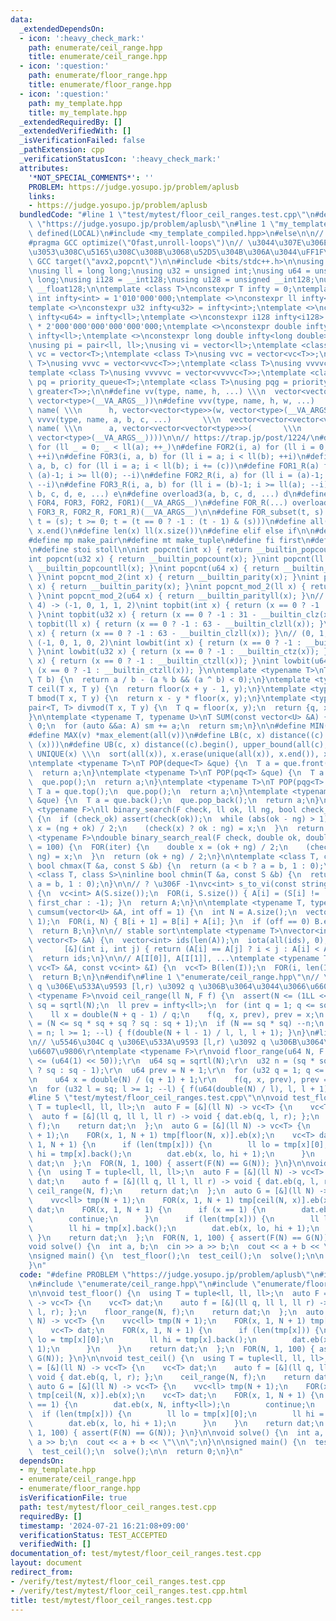 ```yaml
---
data:
  _extendedDependsOn:
  - icon: ':heavy_check_mark:'
    path: enumerate/ceil_range.hpp
    title: enumerate/ceil_range.hpp
  - icon: ':question:'
    path: enumerate/floor_range.hpp
    title: enumerate/floor_range.hpp
  - icon: ':question:'
    path: my_template.hpp
    title: my_template.hpp
  _extendedRequiredBy: []
  _extendedVerifiedWith: []
  _isVerificationFailed: false
  _pathExtension: cpp
  _verificationStatusIcon: ':heavy_check_mark:'
  attributes:
    '*NOT_SPECIAL_COMMENTS*': ''
    PROBLEM: https://judge.yosupo.jp/problem/aplusb
    links:
    - https://judge.yosupo.jp/problem/aplusb
  bundledCode: "#line 1 \"test/mytest/floor_ceil_ranges.test.cpp\"\n#define PROBLEM\
    \ \"https://judge.yosupo.jp/problem/aplusb\"\n#line 1 \"my_template.hpp\"\n#if\
    \ defined(LOCAL)\n#include <my_template_compiled.hpp>\n#else\n\n// https://codeforces.com/blog/entry/96344\n\
    #pragma GCC optimize(\"Ofast,unroll-loops\")\n// \u3044\u307E\u306E CF \u3060\u3068\
    \u3053\u308C\u5165\u308C\u308B\u3068\u52D5\u304B\u306A\u3044\uFF1F\n// #pragma\
    \ GCC target(\"avx2,popcnt\")\n\n#include <bits/stdc++.h>\n\nusing namespace std;\n\
    \nusing ll = long long;\nusing u32 = unsigned int;\nusing u64 = unsigned long\
    \ long;\nusing i128 = __int128;\nusing u128 = unsigned __int128;\nusing f128 =\
    \ __float128;\n\ntemplate <class T>\nconstexpr T infty = 0;\ntemplate <>\nconstexpr\
    \ int infty<int> = 1'010'000'000;\ntemplate <>\nconstexpr ll infty<ll> = 2'020'000'000'000'000'000;\n\
    template <>\nconstexpr u32 infty<u32> = infty<int>;\ntemplate <>\nconstexpr u64\
    \ infty<u64> = infty<ll>;\ntemplate <>\nconstexpr i128 infty<i128> = i128(infty<ll>)\
    \ * 2'000'000'000'000'000'000;\ntemplate <>\nconstexpr double infty<double> =\
    \ infty<ll>;\ntemplate <>\nconstexpr long double infty<long double> = infty<ll>;\n\
    \nusing pi = pair<ll, ll>;\nusing vi = vector<ll>;\ntemplate <class T>\nusing\
    \ vc = vector<T>;\ntemplate <class T>\nusing vvc = vector<vc<T>>;\ntemplate <class\
    \ T>\nusing vvvc = vector<vvc<T>>;\ntemplate <class T>\nusing vvvvc = vector<vvvc<T>>;\n\
    template <class T>\nusing vvvvvc = vector<vvvvc<T>>;\ntemplate <class T>\nusing\
    \ pq = priority_queue<T>;\ntemplate <class T>\nusing pqg = priority_queue<T, vector<T>,\
    \ greater<T>>;\n\n#define vv(type, name, h, ...) \\\n  vector<vector<type>> name(h,\
    \ vector<type>(__VA_ARGS__))\n#define vvv(type, name, h, w, ...)   \\\n  vector<vector<vector<type>>>\
    \ name( \\\n      h, vector<vector<type>>(w, vector<type>(__VA_ARGS__)))\n#define\
    \ vvvv(type, name, a, b, c, ...)       \\\n  vector<vector<vector<vector<type>>>>\
    \ name( \\\n      a, vector<vector<vector<type>>>(       \\\n             b, vector<vector<type>>(c,\
    \ vector<type>(__VA_ARGS__))))\n\n// https://trap.jp/post/1224/\n#define FOR1(a)\
    \ for (ll _ = 0; _ < ll(a); ++_)\n#define FOR2(i, a) for (ll i = 0; i < ll(a);\
    \ ++i)\n#define FOR3(i, a, b) for (ll i = a; i < ll(b); ++i)\n#define FOR4(i,\
    \ a, b, c) for (ll i = a; i < ll(b); i += (c))\n#define FOR1_R(a) for (ll i =\
    \ (a)-1; i >= ll(0); --i)\n#define FOR2_R(i, a) for (ll i = (a)-1; i >= ll(0);\
    \ --i)\n#define FOR3_R(i, a, b) for (ll i = (b)-1; i >= ll(a); --i)\n#define overload4(a,\
    \ b, c, d, e, ...) e\n#define overload3(a, b, c, d, ...) d\n#define FOR(...) overload4(__VA_ARGS__,\
    \ FOR4, FOR3, FOR2, FOR1)(__VA_ARGS__)\n#define FOR_R(...) overload3(__VA_ARGS__,\
    \ FOR3_R, FOR2_R, FOR1_R)(__VA_ARGS__)\n\n#define FOR_subset(t, s) \\\n  for (ll\
    \ t = (s); t >= 0; t = (t == 0 ? -1 : (t - 1) & (s)))\n#define all(x) x.begin(),\
    \ x.end()\n#define len(x) ll(x.size())\n#define elif else if\n\n#define eb emplace_back\n\
    #define mp make_pair\n#define mt make_tuple\n#define fi first\n#define se second\n\
    \n#define stoi stoll\n\nint popcnt(int x) { return __builtin_popcount(x); }\n\
    int popcnt(u32 x) { return __builtin_popcount(x); }\nint popcnt(ll x) { return\
    \ __builtin_popcountll(x); }\nint popcnt(u64 x) { return __builtin_popcountll(x);\
    \ }\nint popcnt_mod_2(int x) { return __builtin_parity(x); }\nint popcnt_mod_2(u32\
    \ x) { return __builtin_parity(x); }\nint popcnt_mod_2(ll x) { return __builtin_parityll(x);\
    \ }\nint popcnt_mod_2(u64 x) { return __builtin_parityll(x); }\n// (0, 1, 2, 3,\
    \ 4) -> (-1, 0, 1, 1, 2)\nint topbit(int x) { return (x == 0 ? -1 : 31 - __builtin_clz(x));\
    \ }\nint topbit(u32 x) { return (x == 0 ? -1 : 31 - __builtin_clz(x)); }\nint\
    \ topbit(ll x) { return (x == 0 ? -1 : 63 - __builtin_clzll(x)); }\nint topbit(u64\
    \ x) { return (x == 0 ? -1 : 63 - __builtin_clzll(x)); }\n// (0, 1, 2, 3, 4) ->\
    \ (-1, 0, 1, 0, 2)\nint lowbit(int x) { return (x == 0 ? -1 : __builtin_ctz(x));\
    \ }\nint lowbit(u32 x) { return (x == 0 ? -1 : __builtin_ctz(x)); }\nint lowbit(ll\
    \ x) { return (x == 0 ? -1 : __builtin_ctzll(x)); }\nint lowbit(u64 x) { return\
    \ (x == 0 ? -1 : __builtin_ctzll(x)); }\n\ntemplate <typename T>\nT floor(T a,\
    \ T b) {\n  return a / b - (a % b && (a ^ b) < 0);\n}\ntemplate <typename T>\n\
    T ceil(T x, T y) {\n  return floor(x + y - 1, y);\n}\ntemplate <typename T>\n\
    T bmod(T x, T y) {\n  return x - y * floor(x, y);\n}\ntemplate <typename T>\n\
    pair<T, T> divmod(T x, T y) {\n  T q = floor(x, y);\n  return {q, x - q * y};\n\
    }\n\ntemplate <typename T, typename U>\nT SUM(const vector<U> &A) {\n  T sm =\
    \ 0;\n  for (auto &&a: A) sm += a;\n  return sm;\n}\n\n#define MIN(v) *min_element(all(v))\n\
    #define MAX(v) *max_element(all(v))\n#define LB(c, x) distance((c).begin(), lower_bound(all(c),\
    \ (x)))\n#define UB(c, x) distance((c).begin(), upper_bound(all(c), (x)))\n#define\
    \ UNIQUE(x) \\\n  sort(all(x)), x.erase(unique(all(x)), x.end()), x.shrink_to_fit()\n\
    \ntemplate <typename T>\nT POP(deque<T> &que) {\n  T a = que.front();\n  que.pop_front();\n\
    \  return a;\n}\ntemplate <typename T>\nT POP(pq<T> &que) {\n  T a = que.top();\n\
    \  que.pop();\n  return a;\n}\ntemplate <typename T>\nT POP(pqg<T> &que) {\n \
    \ T a = que.top();\n  que.pop();\n  return a;\n}\ntemplate <typename T>\nT POP(vc<T>\
    \ &que) {\n  T a = que.back();\n  que.pop_back();\n  return a;\n}\n\ntemplate\
    \ <typename F>\nll binary_search(F check, ll ok, ll ng, bool check_ok = true)\
    \ {\n  if (check_ok) assert(check(ok));\n  while (abs(ok - ng) > 1) {\n    auto\
    \ x = (ng + ok) / 2;\n    (check(x) ? ok : ng) = x;\n  }\n  return ok;\n}\ntemplate\
    \ <typename F>\ndouble binary_search_real(F check, double ok, double ng, int iter\
    \ = 100) {\n  FOR(iter) {\n    double x = (ok + ng) / 2;\n    (check(x) ? ok :\
    \ ng) = x;\n  }\n  return (ok + ng) / 2;\n}\n\ntemplate <class T, class S>\ninline\
    \ bool chmax(T &a, const S &b) {\n  return (a < b ? a = b, 1 : 0);\n}\ntemplate\
    \ <class T, class S>\ninline bool chmin(T &a, const S &b) {\n  return (a > b ?\
    \ a = b, 1 : 0);\n}\n\n// ? \u306F -1\nvc<int> s_to_vi(const string &S, char first_char)\
    \ {\n  vc<int> A(S.size());\n  FOR(i, S.size()) { A[i] = (S[i] != '?' ? S[i] -\
    \ first_char : -1); }\n  return A;\n}\n\ntemplate <typename T, typename U>\nvector<T>\
    \ cumsum(vector<U> &A, int off = 1) {\n  int N = A.size();\n  vector<T> B(N +\
    \ 1);\n  FOR(i, N) { B[i + 1] = B[i] + A[i]; }\n  if (off == 0) B.erase(B.begin());\n\
    \  return B;\n}\n\n// stable sort\ntemplate <typename T>\nvector<int> argsort(const\
    \ vector<T> &A) {\n  vector<int> ids(len(A));\n  iota(all(ids), 0);\n  sort(all(ids),\n\
    \       [&](int i, int j) { return (A[i] == A[j] ? i < j : A[i] < A[j]); });\n\
    \  return ids;\n}\n\n// A[I[0]], A[I[1]], ...\ntemplate <typename T>\nvc<T> rearrange(const\
    \ vc<T> &A, const vc<int> &I) {\n  vc<T> B(len(I));\n  FOR(i, len(I)) B[i] = A[I[i]];\n\
    \  return B;\n}\n#endif\n#line 1 \"enumerate/ceil_range.hpp\"\n// \u5546\u304C\
    \ q \u306E\u533A\u9593 [l,r) \u3092 q \u306B\u3064\u3044\u3066\u6607\u9806\ntemplate\
    \ <typename F>\nvoid ceil_range(ll N, F f) {\n  assert(N <= (1LL << 50));\n  ll\
    \ sq = sqrtl(N);\n  ll prev = infty<ll>;\n  for (int q = 1; q <= sq; ++q) {\n\
    \    ll x = double(N + q - 1) / q;\n    f(q, x, prev), prev = x;\n  }\n  int n\
    \ = (N <= sq * sq + sq ? sq : sq + 1);\n  if (N == sq * sq) --n;\n  for (int l\
    \ = n; l >= 1; --l) { f(double(N + l - 1) / l, l, l + 1); }\n}\n#line 1 \"enumerate/floor_range.hpp\"\
    \n// \u5546\u304C q \u306E\u533A\u9593 [l,r) \u3092 q \u306B\u3064\u3044\u3066\
    \u6607\u9806\r\ntemplate <typename F>\r\nvoid floor_range(u64 N, F f) {\r\n  assert(N\
    \ <= (u64(1) << 50));\r\n  u64 sq = sqrtl(N);\r\n  u32 n = (sq * sq + sq <= N\
    \ ? sq : sq - 1);\r\n  u64 prev = N + 1;\r\n  for (u32 q = 1; q <= n; ++q) {\r\
    \n    u64 x = double(N) / (q + 1) + 1;\r\n    f(q, x, prev), prev = x;\r\n  }\r\
    \n  for (u32 l = sq; l >= 1; --l) { f(u64(double(N) / l), l, l + 1); }\r\n}\r\n\
    #line 5 \"test/mytest/floor_ceil_ranges.test.cpp\"\n\nvoid test_floor() {\n  using\
    \ T = tuple<ll, ll, ll>;\n  auto F = [&](ll N) -> vc<T> {\n    vc<T> dat;\n  \
    \  auto f = [&](ll q, ll l, ll r) -> void { dat.eb(q, l, r); };\n    floor_range(N,\
    \ f);\n    return dat;\n  };\n  auto G = [&](ll N) -> vc<T> {\n    vvc<ll> tmp(N\
    \ + 1);\n    FOR(x, 1, N + 1) tmp[floor(N, x)].eb(x);\n    vc<T> dat;\n    FOR(x,\
    \ 1, N + 1) {\n      if (len(tmp[x])) {\n        ll lo = tmp[x][0];\n        ll\
    \ hi = tmp[x].back();\n        dat.eb(x, lo, hi + 1);\n      }\n    }\n    return\
    \ dat;\n  };\n  FOR(N, 1, 100) { assert(F(N) == G(N)); }\n}\n\nvoid test_ceil()\
    \ {\n  using T = tuple<ll, ll, ll>;\n  auto F = [&](ll N) -> vc<T> {\n    vc<T>\
    \ dat;\n    auto f = [&](ll q, ll l, ll r) -> void { dat.eb(q, l, r); };\n   \
    \ ceil_range(N, f);\n    return dat;\n  };\n  auto G = [&](ll N) -> vc<T> {\n\
    \    vvc<ll> tmp(N + 1);\n    FOR(x, 1, N + 1) tmp[ceil(N, x)].eb(x);\n    vc<T>\
    \ dat;\n    FOR(x, 1, N + 1) {\n      if (x == 1) {\n        dat.eb(x, N, infty<ll>);\n\
    \        continue;\n      }\n      if (len(tmp[x])) {\n        ll lo = tmp[x][0];\n\
    \        ll hi = tmp[x].back();\n        dat.eb(x, lo, hi + 1);\n      }\n   \
    \ }\n    return dat;\n  };\n  FOR(N, 1, 100) { assert(F(N) == G(N)); }\n}\n\n\
    void solve() {\n  int a, b;\n  cin >> a >> b;\n  cout << a + b << \"\\n\";\n}\n\
    \nsigned main() {\n  test_floor();\n  test_ceil();\n  solve();\n\n  return 0;\n\
    }\n"
  code: "#define PROBLEM \"https://judge.yosupo.jp/problem/aplusb\"\n#include \"my_template.hpp\"\
    \n#include \"enumerate/ceil_range.hpp\"\n#include \"enumerate/floor_range.hpp\"\
    \n\nvoid test_floor() {\n  using T = tuple<ll, ll, ll>;\n  auto F = [&](ll N)\
    \ -> vc<T> {\n    vc<T> dat;\n    auto f = [&](ll q, ll l, ll r) -> void { dat.eb(q,\
    \ l, r); };\n    floor_range(N, f);\n    return dat;\n  };\n  auto G = [&](ll\
    \ N) -> vc<T> {\n    vvc<ll> tmp(N + 1);\n    FOR(x, 1, N + 1) tmp[floor(N, x)].eb(x);\n\
    \    vc<T> dat;\n    FOR(x, 1, N + 1) {\n      if (len(tmp[x])) {\n        ll\
    \ lo = tmp[x][0];\n        ll hi = tmp[x].back();\n        dat.eb(x, lo, hi +\
    \ 1);\n      }\n    }\n    return dat;\n  };\n  FOR(N, 1, 100) { assert(F(N) ==\
    \ G(N)); }\n}\n\nvoid test_ceil() {\n  using T = tuple<ll, ll, ll>;\n  auto F\
    \ = [&](ll N) -> vc<T> {\n    vc<T> dat;\n    auto f = [&](ll q, ll l, ll r) ->\
    \ void { dat.eb(q, l, r); };\n    ceil_range(N, f);\n    return dat;\n  };\n \
    \ auto G = [&](ll N) -> vc<T> {\n    vvc<ll> tmp(N + 1);\n    FOR(x, 1, N + 1)\
    \ tmp[ceil(N, x)].eb(x);\n    vc<T> dat;\n    FOR(x, 1, N + 1) {\n      if (x\
    \ == 1) {\n        dat.eb(x, N, infty<ll>);\n        continue;\n      }\n    \
    \  if (len(tmp[x])) {\n        ll lo = tmp[x][0];\n        ll hi = tmp[x].back();\n\
    \        dat.eb(x, lo, hi + 1);\n      }\n    }\n    return dat;\n  };\n  FOR(N,\
    \ 1, 100) { assert(F(N) == G(N)); }\n}\n\nvoid solve() {\n  int a, b;\n  cin >>\
    \ a >> b;\n  cout << a + b << \"\\n\";\n}\n\nsigned main() {\n  test_floor();\n\
    \  test_ceil();\n  solve();\n\n  return 0;\n}\n"
  dependsOn:
  - my_template.hpp
  - enumerate/ceil_range.hpp
  - enumerate/floor_range.hpp
  isVerificationFile: true
  path: test/mytest/floor_ceil_ranges.test.cpp
  requiredBy: []
  timestamp: '2024-07-21 16:21:08+09:00'
  verificationStatus: TEST_ACCEPTED
  verifiedWith: []
documentation_of: test/mytest/floor_ceil_ranges.test.cpp
layout: document
redirect_from:
- /verify/test/mytest/floor_ceil_ranges.test.cpp
- /verify/test/mytest/floor_ceil_ranges.test.cpp.html
title: test/mytest/floor_ceil_ranges.test.cpp
---
```

